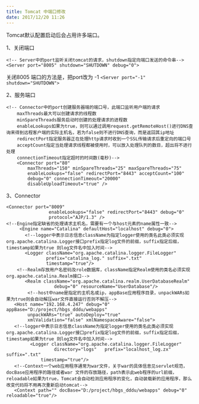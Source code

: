 ```yaml
---
title: Tomcat 中端口修改
date: 2017/12/20 11:26
---
```


Tomcat默认配置启动后会占用许多端口。

1、关闭端口
```
<!-- Server中的port监听关闭tomcat的请求，shutdown指定向端口发送的命令串-->  
<Server port="8005" shutdown="SHUTDOWN" debug="0"> 
```
关闭8005 端口的方法是，把port改为 -1 
```<Server port="-1" shutdown="SHUTDOWN">```

2、服务端口

```
<!-- Connector中的port创建服务器端的端口号，此端口监听用户端的请求  
    maxThreads最大可以创建请求的线程数  
    minSpareThreads服务启动时创建的处理请求的进程数  
    enableLookups如果为true，则可以通过调用request.getRemoteHost()进行DNS查询来得到远程客户端的实际主机名，若为false则不进行DNS查询，而是返回其ip地址  
    redirectPort指定服务器正在处理http请求时收到一个SSL传输请求后重定向的端口号  
    acceptCount指定当处理请求线程都被使用时，可以放入处理队列的数目，超出将不进行处理  
    connectionTimeout指定超时的时间数(毫秒)-->  
    <Connector port="80"  
        maxThreads="150" minSpareThreads="25" maxSpareThreads="75"  
        enableLookups="false" redirectPort="8443" acceptCount="100"  
        debug="0" connectionTimeout="20000"  
        disableUploadTimeout="true" /> 
```

3、Connector

```
<Connector port="8009"  
                enableLookups="false" redirectPort="8443" debug="0"  
                protocol="AJP/1.3" />  
<!--Engine指定缺省的处理请求主机名，需要有一个与host元素的name属性一致-->  
     <Engine name="Catalina" defaultHost="localhost" debug="0">  
       <!--logger中表示日志信息className为指定logger使用的类名此类必须实现 org.apache.catalina.Logger接口prefix指定log文件的前缀，suffix指定后缀，timestamp如果为true 则log文件名中加入时间-->  
       <Logger className="org.apache.catalina.logger.FileLogger"  
               prefix="catalina_log." suffix=".txt"  
               timestamp="true"/>  
    <!--Realm存放用户名密码及role数据库，className指定Realm使用的类名必须实现org.apache.catalina.Realm接口-->  
       <Realm className="org.apache.catalina.realm.UserDatabaseRealm"  
                  debug="0" resourceName="UserDatabase"/>  
        <!--host中name是指定的主机名或ip，appBase应用程序目录，unpackWARs如果为true则会自动解压war文件直接运行否则不解压-->  
   <Host name="192.168.4.247" debug="0" appBase="D:/project/hbgs_dddu/webapps"  
        unpackWARs="true" autoDeploy="true"  
        xmlValidation="false" xmlNamespaceAware="false">  
   <!--logger中表示日志信息className为指定logger使用的类名此类必须实现 org.apache.catalina.Logger接口prefix指定log文件的前缀，suffix指定后缀，timestamp如果为true 则log文件名中加入时间-->  
         <Logger className="org.apache.catalina.logger.FileLogger"  
                  directory="logs"   prefix="localhost_log.zx" suffix=".txt"  
             timestamp="true"/>  
   <!--Context一个web应用程序通常为war文件，关于war的具体信息见servlet规范，docBase应用程序的路径或者war 文件的存放路径，path表示此web程序的url前缀，reloadable如果为true，Tomcat会自动检测应用程序的变化，自动装载新的应用程序，那么改变代码将不用再次重新启动tomcat-->  
   <Context path="" docBase="D:/project/hbgs_dddu/webapps" debug="0" reloadable="true"/>  
```

